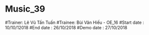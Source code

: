 # Music_39
#Trainer: Lê Vũ Tấn Tuấn
#Trainee: Bùi Văn Hiếu - OE_16
#Start date : 10/10/12018
#End date : 26/10/2018
#Demo date : 27/10/2018
